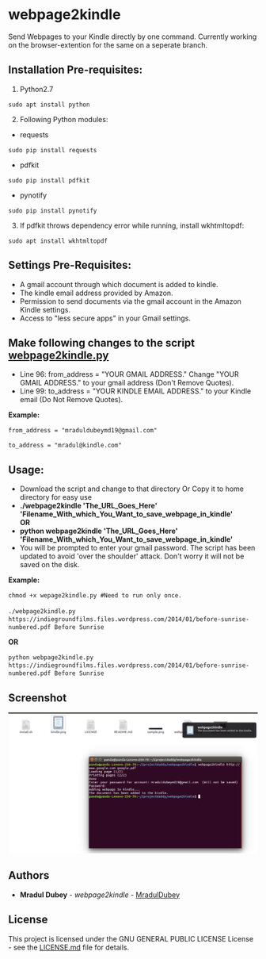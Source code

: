 # webpage2kindle
Send Webpages to your Kindle directly by one command. Currently working on the browser-extention for the same on a seperate branch.

## Installation Pre-requisites:

1. Python2.7
```
sudo apt install python
```
2. Following Python modules: 
  - requests
  ```
  sudo pip install requests
  ```
  - pdfkit
  ```
  sudo pip install pdfkit
  ```
  - pynotify
  ```
  sudo pip install pynotify
  ```
3. If pdfkit throws dependency error while running, install wkhtmltopdf:
```
sudo apt install wkhtmltopdf
```

## Settings Pre-Requisites:
<ul>
<li>A gmail account through which document is added to kindle.</li>
<li>The kindle email address provided by Amazon.</li>
<li>Permission to send documents via the gmail account in the Amazon Kindle settings.</li>
<li> Access to "less secure apps" in your Gmail settings. </li>
</ul>

## Make following changes to the script [webpage2kindle.py](webpage2kindle.py?raw=true "webpage2kindle.py")
<ul>
<li> Line 96: from_address = "YOUR GMAIL ADDRESS." Change "YOUR GMAIL ADDRESS." to your gmail address (Don't Remove Quotes).</li>
<li> Line 99: to_address = "YOUR KINDLE EMAIL ADDRESS." to your Kindle email (Do Not Remove Quotes). </li>
</ul>

<b> Example: </b>
```
from_address = "mraduldubeymd19@gmail.com"
```
```
to_address = "mradul@kindle.com"
```

## Usage:
<ul>
<li>Download the script and change to that directory Or Copy it to home directory for easy use</li>
<li><b>./webpage2kindle 'The_URL_Goes_Here' 'Filename_With_which_You_Want_to_save_webpage_in_kindle'</b></li>
<b>OR</b>
<li> <b>python webpage2kindle 'The_URL_Goes_Here' 'Filename_With_which_You_Want_to_save_webpage_in_kindle'</b></li>
<li> You will be prompted to enter your gmail password. The script has been updated to avoid 'over the shoulder' attack. Don't worry it will not be saved on the disk.</li>
</ul>

<b>Example:</b>
```
chmod +x wepage2kindle.py #Need to run only once.

./webpage2kindle.py https://indiegroundfilms.files.wordpress.com/2014/01/before-sunrise-numbered.pdf Before Sunrise
```
<b>OR</b>

```
python webpage2kindle.py https://indiegroundfilms.files.wordpress.com/2014/01/before-sunrise-numbered.pdf Before Sunrise
```

## Screenshot
![Screenshot](sample.png?raw=true "Working Screenshot")


## Authors

* **Mradul Dubey** - *webpage2kindle* - [MradulDubey](https://github.com/mraduldubey)

## License

This project is licensed under the GNU GENERAL PUBLIC LICENSE License - see the [LICENSE.md](LICENSE?raw=true "LICENSE") file for details.

